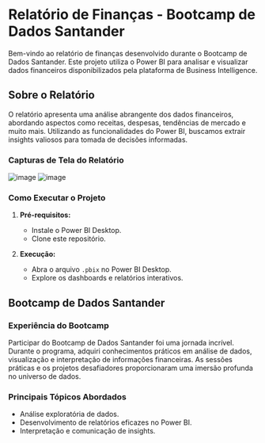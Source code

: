 # Relatório de Finanças - Bootcamp de Dados Santander

Bem-vindo ao relatório de finanças desenvolvido durante o Bootcamp de Dados Santander. Este projeto utiliza o Power BI para analisar e visualizar dados financeiros disponibilizados pela plataforma de Business Intelligence.

## Sobre o Relatório

O relatório apresenta uma análise abrangente dos dados financeiros, abordando aspectos como receitas, despesas, tendências de mercado e muito mais. Utilizando as funcionalidades do Power BI, buscamos extrair insights valiosos para tomada de decisões informadas.

### Capturas de Tela do Relatório

![image](https://github.com/LuizAz3vedo/Relatorio-BootcampDados-Santander/assets/99042862/fbfdd83a-d877-4a8e-bd6c-1cd4974c111c)
![image](https://github.com/LuizAz3vedo/Relatorio-BootcampDados-Santander/assets/99042862/38298d85-8472-40e1-8901-3ac9accd56c3)

### Como Executar o Projeto

1. **Pré-requisitos:**
   - Instale o Power BI Desktop.
   - Clone este repositório.

2. **Execução:**
   - Abra o arquivo `.pbix` no Power BI Desktop.
   - Explore os dashboards e relatórios interativos.

## Bootcamp de Dados Santander

### Experiência do Bootcamp

Participar do Bootcamp de Dados Santander foi uma jornada incrível. Durante o programa, adquiri conhecimentos práticos em análise de dados, visualização e interpretação de informações financeiras. As sessões práticas e os projetos desafiadores proporcionaram uma imersão profunda no universo de dados.

### Principais Tópicos Abordados

- Análise exploratória de dados.
- Desenvolvimento de relatórios eficazes no Power BI.
- Interpretação e comunicação de insights.
